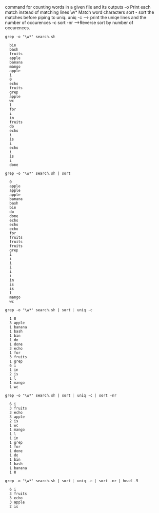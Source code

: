 command for counting words in a given file and its outputs
 -o Print each match instead of matching lines
 \w* Match word characters
 sort - sort the matches before piping to uniq.
 uniq -c --> print the uniqe lines and the number of occurences -c
sort -nr -->Reverse sort by number of occurences.

```
grep -o "\w*" search.sh
```
      bin
      bash
      fruits
      apple
      banana
      mango
      apple
      i
      0
      echo
      fruits
      grep
      apple
      wc
      l
      for
      i
      in
      fruits
      do
      echo
      i
      is
      i
      echo
      i
      is
      i
      done

```
grep -o "\w*" search.sh | sort
```
      0
      apple
      apple
      apple
      banana
      bash
      bin
      do
      done
      echo
      echo
      echo
      for
      fruits
      fruits
      fruits
      grep
      i
      i
      i
      i
      i
      i
      in
      is
      is
      l
      mango
      wc


```
grep -o "\w*" search.sh | sort | uniq -c
```
      1 0
      3 apple
      1 banana
      1 bash
      1 bin
      1 do
      1 done
      3 echo
      1 for
      3 fruits
      1 grep
      6 i
      1 in
      2 is
      1 l
      1 mango
      1 wc

```
grep -o "\w*" search.sh | sort | uniq -c | sort -nr
```
      6 i
      3 fruits
      3 echo
      3 apple
      2 is
      1 wc
      1 mango
      1 l
      1 in
      1 grep
      1 for
      1 done
      1 do
      1 bin
      1 bash
      1 banana
      1 0

```
grep -o "\w*" search.sh | sort | uniq -c | sort -nr | head -5
```
      6 i
      3 fruits
      3 echo
      3 apple
      2 is

